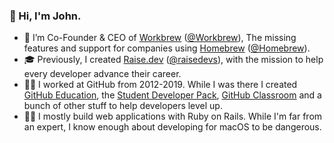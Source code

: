 ###  :wave: Hi, I'm John.
- 💼 I’m Co-Founder & CEO of [Workbrew](https://workbrew.com) ([@Workbrew](https://github.com/workbrew)), The missing features and support for companies using [Homebrew](https://brew.sh) ([@Homebrew](https://github.com/Homebrew)).
- 🎓 Previously, I created [Raise.dev](https://raise.dev) ([@raisedevs](https://github.com/raisedevs)), with the mission to help every developer advance their career.
- 🐙🐱 I worked at GitHub from 2012-2019. While I was there I created [GitHub Education](https://education.github.com), the [Student Developer Pack](https://education.github.com/pack), [GitHub Classroom](https://education.github.com/classroom) and a bunch of other stuff to help developers level up.
- 👨‍💻 I mostly build web applications with Ruby on Rails. While I'm far from an expert, I know enough about developing for macOS to be dangerous.

